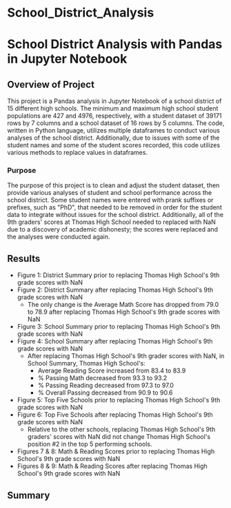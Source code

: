 # School_District_Analysis
# School District Analysis with Pandas in Jupyter Notebook
## Overview of Project
This project is a Pandas analysis in Jupyter Notebook of a school district of 15 different high schools. The minimum and maximum high school student populations are 427 and 4976, respectively, with a student dataset of 39171 rows by 7 columns and a school dataset of 16 rows by 5 columns. The code, written in Python language, utilizes multiple dataframes to conduct various analyses of the school district. Additionally, due to issues with some of the student names and some of the student scores recorded, this code utilizes various methods to replace values in dataframes.
### Purpose
The purpose of this project is to clean and adjust the student dataset, then provide various analyses of student and school performance across the school district. Some student names were entered with prank suffixes or prefixes, such as "PhD", that needed to be removed in order for the student data to integrate without issues for the school district. Additionally, all of the 9th graders' scores at Thomas High School needed to replaced with NaN due to a discovery of academic dishonesty; the scores were replaced and the analyses were conducted again.
## Results
* Figure 1: District Summary prior to replacing Thomas High School's 9th grade scores with NaN
* Figure 2: District Summary after replacing Thomas High School's 9th grade scores with NaN
  * The only change is the Average Math Score has dropped from 79.0 to 78.9 after replacing Thomas High School's 9th grade scores with NaN
* Figure 3: School Summary prior to replacing Thomas High School's 9th grade scores with NaN
* Figure 4: School Summary after replacing Thomas High School's 9th grade scores with NaN
  * After replacing Thomas High School's 9th grader scores with NaN, in School Summary, Thomas High School's:
    * Average Reading Score increased from 83.4 to 83.9
    * % Passing Math decreased from 93.3 to 93.2
    * % Passing Reading decreased from 97.3 to 97.0
    * % Overall Passing decreased from 90.9 to 90.6
* Figure 5: Top Five Schools prior to replacing Thomas High School's 9th grade scores with NaN
* Figure 6: Top Five Schools after replacing Thomas High School's 9th grade scores with NaN
  * Relative to the other schools, replacing Thomas High School's 9th graders' scores with NaN did not change Thomas High School's position #2 in the top 5 performing schools.
* Figures 7 & 8: Math & Reading Scores prior to replacing Thomas High School's 9th grade scores with NaN
* Figures 8 & 9: Math & Reading Scores after replacing Thomas High School's 9th grade scores with NaN
## Summary
